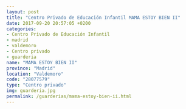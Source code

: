 ```yaml
---
layout: post
title: "Centro Privado de Educación Infantil MAMA ESTOY BIEN II"
date: 2017-09-20 20:57:05 +0200
categories:
- Centro Privado de Educación Infantil
- madrid
- valdemoro
- Centro privado
- guarderia
name: "MAMA ESTOY BIEN II"
province: "Madrid"
location: "Valdemoro"
code: "28077579"
type: "Centro privado"
img: guarderia.jpg
permalink: /guarderias/mama-estoy-bien-ii.html
---
```

